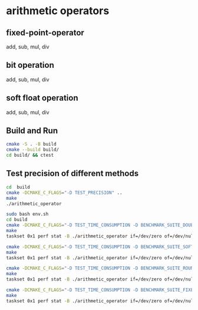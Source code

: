 # arithmetic operators

## fixed-point-operator
add, sub, mul, div

## bit operation
add, sub, mul, div

## soft float operation
add, sub, mul, div

## Build and Run
```bash
cmake -S . -B build
cmake --build build/
cd build/ && ctest
```
## Test precision of different methods
```bash
cd  build
cmake -DCMAKE_C_FLAGS="-D TEST_PRECISION" ..
make
./arithmetic_operator
```

```bash
sudo bash env.sh
cd build
cmake -DCMAKE_C_FLAGS="-D TEST_TIME_CONSUMPTION -D BENCHMARK_SUITE_DOUBLE" ..
make
taskset 0x1 perf stat -B ./arithmetic_operator if=/dev/zero of=/dev/null count=1000000

cmake -DCMAKE_C_FLAGS="-D TEST_TIME_CONSUMPTION -D BENCHMARK_SUITE_SOFT_FLOAT" ..
make
taskset 0x1 perf stat -B ./arithmetic_operator if=/dev/zero of=/dev/null count=1000000

cmake -DCMAKE_C_FLAGS="-D TEST_TIME_CONSUMPTION -D BENCHMARK_SUITE_ROUND" ..
make
taskset 0x1 perf stat -B ./arithmetic_operator if=/dev/zero of=/dev/null count=1000000

cmake -DCMAKE_C_FLAGS="-D TEST_TIME_CONSUMPTION -D BENCHMARK_SUITE_FIXEDPOINT" ..
make
taskset 0x1 perf stat -B ./arithmetic_operator if=/dev/zero of=/dev/null count=1000000
```